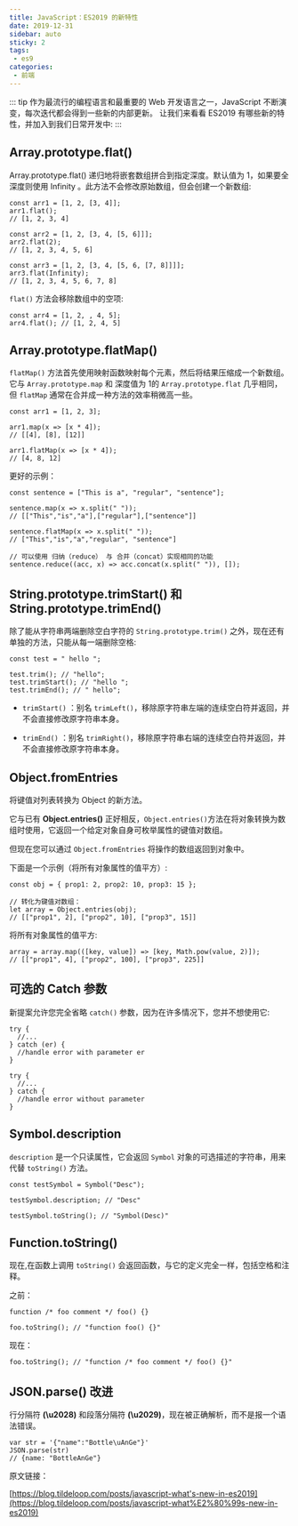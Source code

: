 ```yaml
---
title: JavaScript：ES2019 的新特性 
date: 2019-12-31
sidebar: auto
sticky: 2
tags: 
 - es9
categories: 
 - 前端
---
```


::: tip 
作为最流行的编程语言和最重要的 Web 开发语言之一，JavaScript 不断演变，每次迭代都会得到一些新的内部更新。 
让我们来看看 ES2019 有哪些新的特性，并加入到我们日常开发中: 
::: 
<!-- more -->



## Array.prototype.flat()
Array.prototype.flat() 递归地将嵌套数组拼合到指定深度。默认值为 1，如果要全深度则使用 Infinity 。此方法不会修改原始数组，但会创建一个新数组:

```
const arr1 = [1, 2, [3, 4]];
arr1.flat(); 
// [1, 2, 3, 4]
 
const arr2 = [1, 2, [3, 4, [5, 6]]];
arr2.flat(2); 
// [1, 2, 3, 4, 5, 6]
 
const arr3 = [1, 2, [3, 4, [5, 6, [7, 8]]]];
arr3.flat(Infinity); 
// [1, 2, 3, 4, 5, 6, 7, 8]
```

`flat()` 方法会移除数组中的空项:

```
const arr4 = [1, 2, , 4, 5];
arr4.flat(); // [1, 2, 4, 5]
```

## Array.prototype.flatMap()

`flatMap()` 方法首先使用映射函数映射每个元素，然后将结果压缩成一个新数组。它与 `Array.prototype.map` 和 深度值为 1的 `Array.prototype.flat` 几乎相同，但 `flatMap` 通常在合并成一种方法的效率稍微高一些。

```
const arr1 = [1, 2, 3];
 
arr1.map(x => [x * 4]); 
// [[4], [8], [12]]
 
arr1.flatMap(x => [x * 4]); 
// [4, 8, 12]
```

更好的示例：

```
const sentence = ["This is a", "regular", "sentence"];
 
sentence.map(x => x.split(" ")); 
// [["This","is","a"],["regular"],["sentence"]]
 
sentence.flatMap(x => x.split(" ")); 
// ["This","is","a","regular", "sentence"]
 
// 可以使用 归纳（reduce） 与 合并（concat）实现相同的功能
sentence.reduce((acc, x) => acc.concat(x.split(" ")), []);
```

## String.prototype.trimStart() 和 String.prototype.trimEnd()

除了能从字符串两端删除空白字符的 `String.prototype.trim()` 之外，现在还有单独的方法，只能从每一端删除空格:

```
const test = " hello ";
 
test.trim(); // "hello";
test.trimStart(); // "hello ";
test.trimEnd(); // " hello";
```

- `trimStart()` ：别名 `trimLeft()`，移除原字符串左端的连续空白符并返回，并不会直接修改原字符串本身。

- `trimEnd()` ：别名 `trimRight()`，移除原字符串右端的连续空白符并返回，并不会直接修改原字符串本身。

  

## Object.fromEntries

将键值对列表转换为 Object 的新方法。

它与已有 **Object.entries()** 正好相反，`Object.entries()`方法在将对象转换为数组时使用，它返回一个给定对象自身可枚举属性的键值对数组。

但现在您可以通过 `Object.fromEntries` 将操作的数组返回到对象中。

下面是一个示例（将所有对象属性的值平方）:



```
const obj = { prop1: 2, prop2: 10, prop3: 15 };
 
// 转化为键值对数组：
let array = Object.entries(obj); 
// [["prop1", 2], ["prop2", 10], ["prop3", 15]]
```



将所有对象属性的值平方:

```
array = array.map(([key, value]) => [key, Math.pow(value, 2)]); 
// [["prop1", 4], ["prop2", 100], ["prop3", 225]]
```



## 可选的 Catch 参数

新提案允许您完全省略 `catch()` 参数，因为在许多情况下，您并不想使用它:

```
try {
  //...
} catch (er) {
  //handle error with parameter er
}
 
try {
  //...
} catch {
  //handle error without parameter
}
```



## Symbol.description

`description` 是一个只读属性，它会返回 `Symbol` 对象的可选描述的字符串，用来代替 `toString()` 方法。

```
const testSymbol = Symbol("Desc");
 
testSymbol.description; // "Desc"
 
testSymbol.toString(); // "Symbol(Desc)"
```



## Function.toString()

现在,在函数上调用 `toString()` 会返回函数，与它的定义完全一样，包括空格和注释。

之前：

```
function /* foo comment */ foo() {}
 
foo.toString(); // "function foo() {}"
```

现在：

```
foo.toString(); // "function /* foo comment */ foo() {}"
```



## JSON.parse() 改进

行分隔符 **(\u2028)** 和段落分隔符 **(\u2029)**，现在被正确解析，而不是报一个语法错误。

```
var str = '{"name":"Bottle\uAnGe"}'
JSON.parse(str)
// {name: "BottleAnGe"}
```



原文链接：

[https://blog.tildeloop.com/posts/javascript-what's-new-in-es2019](https://blog.tildeloop.com/posts/javascript-what%E2%80%99s-new-in-es2019)